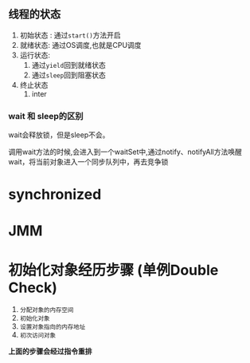 ## 线程的状态

1. 初始状态 : 通过`start()`方法开启
2. 就绪状态: 通过OS调度,也就是CPU调度
3. 运行状态: 
   1. 通过`yield`回到就绪状态
   2. 通过`sleep`回到阻塞状态
4. 终止状态
   1. inter

### wait 和 sleep的区别

wait会释放锁，但是sleep不会。

调用wait方法的时候,会进入到一个waitSet中,通过notify、notifyAll方法唤醒wait，将当前对象进入一个同步队列中，再去竞争锁

# synchronized





# JMM









# 初始化对象经历步骤 (单例Double Check)

1. `分配对象的内存空间`
2. `初始化对象`
3. `设置对象指向的内存地址`
4. `初次访问对象`

**上面的步骤会经过指令重排**



